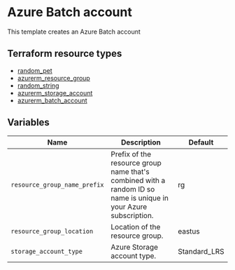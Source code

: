 # Azure Batch account

This template creates an Azure Batch account

## Terraform resource types

- [random_pet](https://registry.terraform.io/providers/hashicorp/random/latest/docs/resources/pet)
- [azurerm_resource_group](https://registry.terraform.io/providers/hashicorp/azurerm/latest/docs/resources/resource_group)
- [random_string](https://registry.terraform.io/providers/hashicorp/random/latest/docs/resources/string)
- [azurerm_storage_account](https://registry.terraform.io/providers/hashicorp/azurerm/latest/docs/resources/storage_account)
- [azurerm_batch_account](https://registry.terraform.io/providers/hashicorp/azurerm/latest/docs/resources/batch_account)

## Variables

| Name | Description | Default |
|-|-|-|
| `resource_group_name_prefix` | Prefix of the resource group name that's combined with a random ID so name is unique in your Azure subscription. | rg |
| `resource_group_location` | Location of the resource group. | eastus |
| `storage_account_type` | Azure Storage account type. | Standard_LRS |
